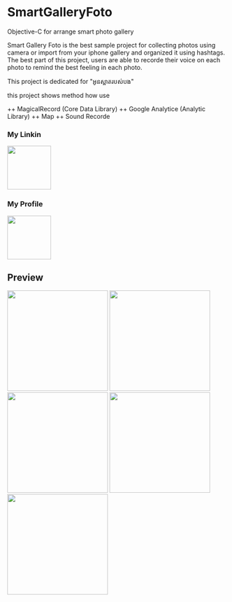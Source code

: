 # SmartGalleryFoto
Objective-C for arrange smart photo gallery

Smart Gallery Foto is the best sample project for collecting photos using camera or import from your iphone gallery and organized it using hashtags. The best part of this project, users are able to recorde their voice on each photo to remind the best feeling in each photo.

This project is dedicated for "អូនស្អាតរបស់បង"

this project shows method how use

++ MagicalRecord (Core Data Library)
++ Google Analytice (Analytic Library)
++ Map
++ Sound Recorde

<h3>My Linkin</h3>
<a href="http://www.linkedin.com/in/cheamseta"><img width="100px" src="https://cdn4.iconfinder.com/data/icons/social-media-pro-icons/1080/Linkin-01-128.png"/></a>

<h3>My Profile</h3>
<a href="http://cheamseta.herokuapp.com/"><img width="100px" src="https://graph.facebook.com/10205416160197106/picture?type=large&return_ssl_resources=1"/></a>

## Preview

<img src="https://firebasestorage.googleapis.com/v0/b/hubgit-cea1c.appspot.com/o/smartfoto1.png?alt=media&token=49e9052d-57f2-4d50-aad0-2b3d38d354dd" width="230"/>
<img src="https://firebasestorage.googleapis.com/v0/b/hubgit-cea1c.appspot.com/o/smartfoto2.png?alt=media&token=ca0277c9-a1bc-4783-9989-827abbd7c08a" width="230"/>
<img src="https://firebasestorage.googleapis.com/v0/b/hubgit-cea1c.appspot.com/o/smartfoto2.png?alt=media&token=ca0277c9-a1bc-4783-9989-827abbd7c08a" width="230"/>
<img src="https://firebasestorage.googleapis.com/v0/b/hubgit-cea1c.appspot.com/o/smartfoto3.png?alt=media&token=62f36221-5948-4473-b7ca-d959e7d8ae8c" width="230"/>
<img src="https://firebasestorage.googleapis.com/v0/b/hubgit-cea1c.appspot.com/o/smartfoto4.png?alt=media&token=d2ef3fac-685a-481c-b403-1fed7b48ce2a" width="230"/>


